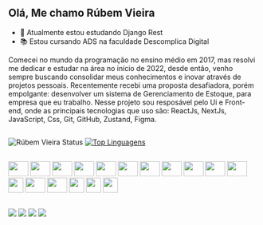 ﻿## Olá, Me chamo Rúbem Vieira 

<!--
- 🔭 I’m currently working on ...
- 👯 I’m looking to collaborate on ...
- 💬 Ask me about ...
- 😄 Pronouns: ...
- ⚡ Fun fact: ...
- 🤔 Estou procurando ajuda com node.js
- 📫 Contate-me pelo e-mail: rubemvn17@gmail.com
-->

- 🌱 Atualmente estou estudando Django Rest
- 📚 Estou cursando ADS na faculdade Descomplica Digital
  
Comecei no mundo da programação no ensino médio em 2017, mas resolvi me dedicar e estudar na área no início de 2022, desde então, venho sempre buscando consolidar meus conhecimentos e inovar através de projetos pessoais. Recentemente recebi uma proposta desafiadora, porém empolgante: desenvolver um sistema de Gerenciamento de Estoque, para empresa que eu trabalho. Nesse projeto sou resposável pelo  Ui e Front-end, onde as principais tecnologias que uso são: ReactJs, NextJs, JavaScript, Css, Git, GitHub, Zustand, Figma.

##
![Rúbem Vieira Status](https://github-readme-stats.vercel.app/api?username=rubemvn&show_icons=true&theme=tokyonight)
[![Top Linguagens](https://github-readme-stats.vercel.app/api/top-langs/?username=rubemvn&layout=compact&theme=tokyonight)](https://github.com/rubemvn/github-readme-stats)

##

  <div style="display: inline; gap:20px">
    <img height="30" width="40" src="https://cdn.jsdelivr.net/gh/devicons/devicon/icons/javascript/javascript-original.svg" />
    <img height="30" width="40" src="https://cdn.jsdelivr.net/gh/devicons/devicon@latest/icons/python/python-original.svg" />
    <img height="30" width="40" src="https://cdn.jsdelivr.net/gh/devicons/devicon@latest/icons/djangorest/djangorest-original.svg" />
    <img height="30" width="40" src="https://cdn.jsdelivr.net/gh/devicons/devicon@latest/icons/django/django-plain.svg" />                    
    <img height="30" width="40" src="https://cdn.jsdelivr.net/gh/devicons/devicon@latest/icons/typescript/typescript-original.svg" />      
    <img height="30" width="40" src="https://cdn.jsdelivr.net/gh/devicons/devicon/icons/nodejs/nodejs-original.svg">
    <img height="30" width="40" src="https://cdn.jsdelivr.net/gh/devicons/devicon@latest/icons/postgresql/postgresql-original.svg" />      
    <img height="30" width="40" src="https://cdn.jsdelivr.net/gh/devicons/devicon/icons/react/react-original.svg" />
    <img height="30" width="40" src="https://cdn.jsdelivr.net/gh/devicons/devicon/icons/html5/html5-original.svg">
    <img height="30" width="40" src="https://cdn.jsdelivr.net/gh/devicons/devicon/icons/css3/css3-original.svg">
    <img height="30" width="40" src="https://cdn.jsdelivr.net/gh/devicons/devicon/icons/git/git-original.svg">
    <img height="30" width="30" src="https://img.icons8.com/glyph-neue/64/FFFFFF/github.png"/>
    <img height="30" width="40" src="https://cdn.jsdelivr.net/gh/devicons/devicon@latest/icons/tailwindcss/tailwindcss-original.svg" />
    <img height="30" width="40" src="https://cdn.jsdelivr.net/gh/devicons/devicon/icons/bootstrap/bootstrap-plain.svg" />
    <img height="30" src="https://img.icons8.com/color/96/FFFFFF/express-js.png"/>
    <img height="30" src="https://cdn.jsdelivr.net/gh/devicons/devicon/icons/npm/npm-original-wordmark.svg" />
    <img height="30" src="https://cdn.jsdelivr.net/gh/devicons/devicon/icons/handlebars/handlebars-original.svg" />
  </div>
 
 ##
 
 <div>
  <a href="https://instagram.com/rubem_vn" target="_blank"><img src="https://img.shields.io/badge/-Instagram-%23E4405F?style=for-the-badge&logo=instagram&logoColor=white" target="_blank"></a>
 <a href="[https://discord.gg/xDjw9Zxj](https://discord.com/channels/R%C3%BAbem%20Vieira#4322)" target="_blank"><img src="https://img.shields.io/badge/Discord-7289DA?style=for-the-badge&logo=discord&logoColor=white" target="_blank"></a> 
  <a href = "mailto:rubemvn17@gmail.com"><img src="https://img.shields.io/badge/-Gmail-%23333?style=for-the-badge&logo=gmail&logoColor=white" target="_blank"></a>
  <a href="https://www.linkedin.com/in/r%C3%BAbem-vieira-06649722a/" target="_blank"><img src="https://img.shields.io/badge/-LinkedIn-%230077B5?style=for-the-badge&logo=linkedin&logoColor=white" target="_blank"></a> 
  
</div>

##

<!--
![snake gif](https://github.com/Rubemvn/Rubemvn/blob/output/github-contribution-grid-snake.svg)


-->

          
